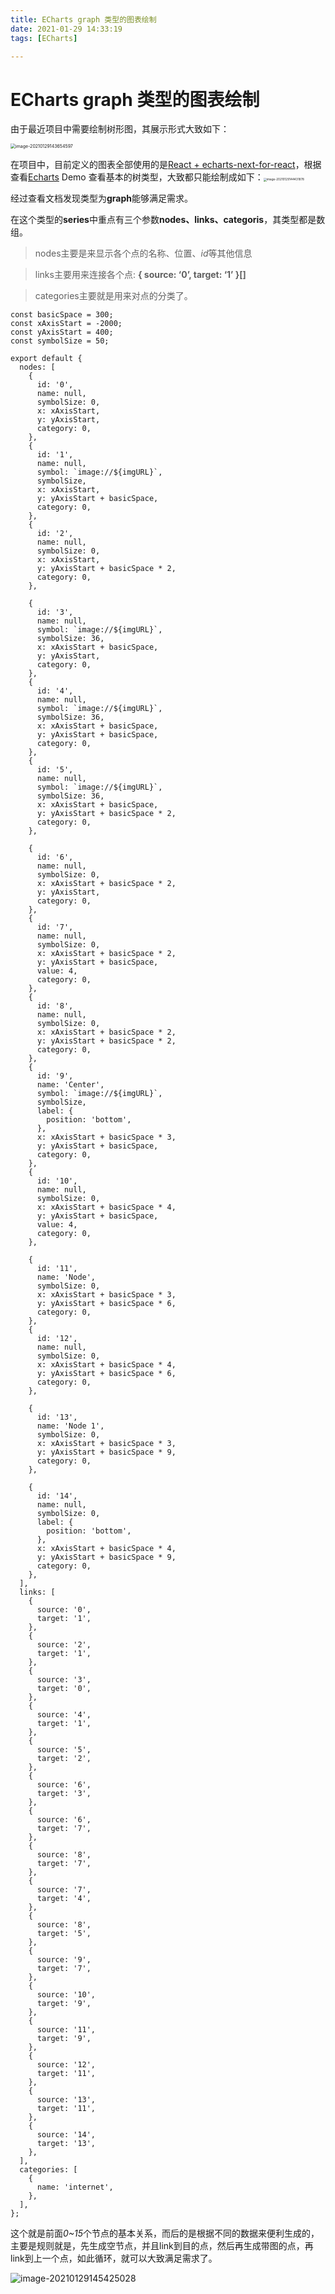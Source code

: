 ```yaml
---
title: ECharts graph 类型的图表绘制
date: 2021-01-29 14:33:19
tags: [ECharts]

---
```




# ECharts graph 类型的图表绘制

由于最近项目中需要绘制树形图，其展示形式大致如下：

<img src="http://bigfacemaster.test.upcdn.net/uPic/image-20210129143654597.png" alt="image-20210129143654597" style="zoom:50%;" />

在项目中，目前定义的图表全部使用的是[React + echarts-next-for-react](https://www.npmjs.com/package/echarts-next-for-react)，根据查看[Echarts](https://echarts.apache.org/) Demo 查看基本的树类型，大致都只能绘制成如下：<img src="http://bigfacemaster.test.upcdn.net/uPic/image-20210129144431878.png" alt="image-20210129144431878" style="zoom: 33%;" />

经过查看文档发现类型为**graph**能够满足需求。

在这个类型的**series**中重点有三个参数**nodes、links、categoris**，其类型都是数组。

>nodes主要是来显示各个点的名称、位置、*id*等其他信息

> links主要用来连接各个点: **{ source: ‘0’, target: ‘1’ }[]**

> categories主要就是用来对点的分类了。

````tsx
const basicSpace = 300;
const xAxisStart = -2000;
const yAxisStart = 400;
const symbolSize = 50;

export default {
  nodes: [
    {
      id: '0',
      name: null,
      symbolSize: 0,
      x: xAxisStart,
      y: yAxisStart,
      category: 0,
    },
    {
      id: '1',
      name: null,
      symbol: `image://${imgURL}`,
      symbolSize,
      x: xAxisStart,
      y: yAxisStart + basicSpace,
      category: 0,
    },
    {
      id: '2',
      name: null,
      symbolSize: 0,
      x: xAxisStart,
      y: yAxisStart + basicSpace * 2,
      category: 0,
    },

    {
      id: '3',
      name: null,
      symbol: `image://${imgURL}`,
      symbolSize: 36,
      x: xAxisStart + basicSpace,
      y: yAxisStart,
      category: 0,
    },
    {
      id: '4',
      name: null,
      symbol: `image://${imgURL}`,
      symbolSize: 36,
      x: xAxisStart + basicSpace,
      y: yAxisStart + basicSpace,
      category: 0,
    },
    {
      id: '5',
      name: null,
      symbol: `image://${imgURL}`,
      symbolSize: 36,
      x: xAxisStart + basicSpace,
      y: yAxisStart + basicSpace * 2,
      category: 0,
    },

    {
      id: '6',
      name: null,
      symbolSize: 0,
      x: xAxisStart + basicSpace * 2,
      y: yAxisStart,
      category: 0,
    },
    {
      id: '7',
      name: null,
      symbolSize: 0,
      x: xAxisStart + basicSpace * 2,
      y: yAxisStart + basicSpace,
      value: 4,
      category: 0,
    },
    {
      id: '8',
      name: null,
      symbolSize: 0,
      x: xAxisStart + basicSpace * 2,
      y: yAxisStart + basicSpace * 2,
      category: 0,
    },
    {
      id: '9',
      name: 'Center',
      symbol: `image://${imgURL}`,
      symbolSize,
      label: {
        position: 'bottom',
      },
      x: xAxisStart + basicSpace * 3,
      y: yAxisStart + basicSpace,
      category: 0,
    },
    {
      id: '10',
      name: null,
      symbolSize: 0,
      x: xAxisStart + basicSpace * 4,
      y: yAxisStart + basicSpace,
      value: 4,
      category: 0,
    },

    {
      id: '11',
      name: 'Node',
      symbolSize: 0,
      x: xAxisStart + basicSpace * 3,
      y: yAxisStart + basicSpace * 6,
      category: 0,
    },
    {
      id: '12',
      name: null,
      symbolSize: 0,
      x: xAxisStart + basicSpace * 4,
      y: yAxisStart + basicSpace * 6,
      category: 0,
    },

    {
      id: '13',
      name: 'Node 1',
      symbolSize: 0,
      x: xAxisStart + basicSpace * 3,
      y: yAxisStart + basicSpace * 9,
      category: 0,
    },

    {
      id: '14',
      name: null,
      symbolSize: 0,
      label: {
        position: 'bottom',
      },
      x: xAxisStart + basicSpace * 4,
      y: yAxisStart + basicSpace * 9,
      category: 0,
    },
  ],
  links: [
    {
      source: '0',
      target: '1',
    },
    {
      source: '2',
      target: '1',
    },
    {
      source: '3',
      target: '0',
    },
    {
      source: '4',
      target: '1',
    },
    {
      source: '5',
      target: '2',
    },
    {
      source: '6',
      target: '3',
    },
    {
      source: '6',
      target: '7',
    },
    {
      source: '8',
      target: '7',
    },
    {
      source: '7',
      target: '4',
    },
    {
      source: '8',
      target: '5',
    },
    {
      source: '9',
      target: '7',
    },
    {
      source: '10',
      target: '9',
    },
    {
      source: '11',
      target: '9',
    },
    {
      source: '12',
      target: '11',
    },
    {
      source: '13',
      target: '11',
    },
    {
      source: '14',
      target: '13',
    },
  ],
  categories: [
    {
      name: 'internet',
    },
  ],
};

````

这个就是前面*0~15*个节点的基本关系，而后的是根据不同的数据来便利生成的，主要是规则就是，先生成空节点，并且link到目的点，然后再生成带图的点，再link到上一个点，如此循环，就可以大致满足需求了。

![image-20210129145425028](http://bigfacemaster.test.upcdn.net/uPic/image-20210129145425028.png)
